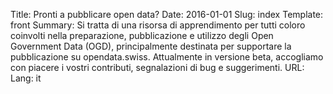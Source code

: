 Title: Pronti a pubblicare open data?
Date: 2016-01-01
Slug: index
Template: front
Summary: Si tratta di una risorsa di apprendimento per tutti coloro coinvolti nella preparazione, pubblicazione e utilizzo degli Open Government Data (OGD), principalmente destinata per supportare la pubblicazione su opendata.swiss. Attualmente in versione beta, accogliamo con piacere i vostri contributi, segnalazioni di bug e suggerimenti.
URL:
Lang: it

